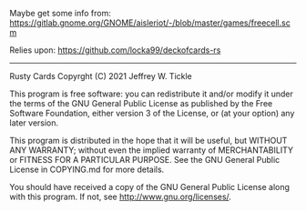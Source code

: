 Maybe get some info from:
https://gitlab.gnome.org/GNOME/aisleriot/-/blob/master/games/freecell.scm

Relies upon:
https://github.com/locka99/deckofcards-rs

---
Rusty Cards
Copyrght (C) 2021 Jeffrey W. Tickle

This program is free software: you can redistribute it and/or modify
it under the terms of the GNU General Public License as published by
the Free Software Foundation, either version 3 of the License, or
(at your option) any later version.

This program is distributed in the hope that it will be useful,
but WITHOUT ANY WARRANTY; without even the implied warranty of
MERCHANTABILITY or FITNESS FOR A PARTICULAR PURPOSE.  See the
GNU General Public License in COPYING.md for more details.

You should have received a copy of the GNU General Public License
along with this program.  If not, see <http://www.gnu.org/licenses/>.
